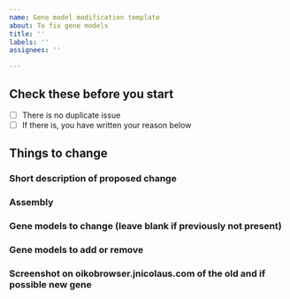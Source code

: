 ```yaml
---
name: Gene model modification template
about: To fix gene models
title: ''
labels: ''
assignees: ''

---
```


## Check these before you start
- [ ] There is no duplicate issue 
- [ ] If there is, you have written your reason below

## Things to change
### Short description of proposed change

### Assembly

### Gene models to change (leave blank if previously not present)

### Gene models to add or remove

### Screenshot on oikobrowser.jnicolaus.com of the old and if possible new gene
